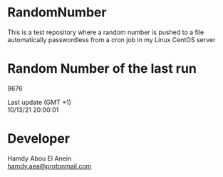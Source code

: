 # RandomNumber    
This is a test repository where a random number is pushed to a file automatically passwordless from a cron job in my Linux CentOS server    
# Random Number of the last run   
9676
      
Last update (GMT +1)    
10/13/21 20:00:01
# Developer    
Hamdy Abou El Anein   
hamdy.aea@protonmail.com
